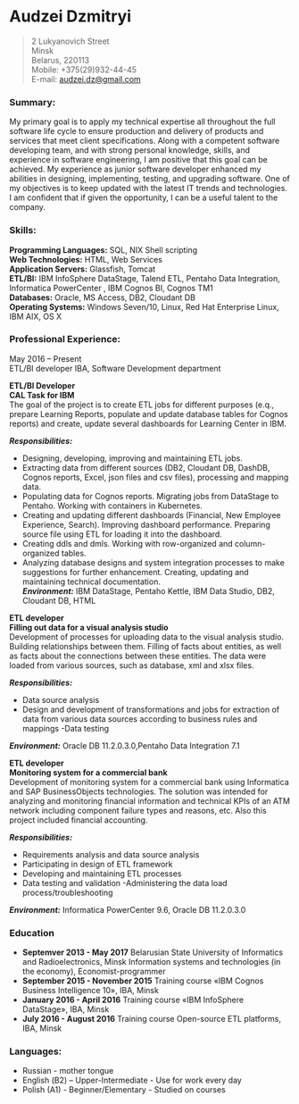 # Audzei Dzmitryi #

>2 Lukyanovich Street  
Minsk  
Belarus, 220113  
Mobile: +375(29)932-44-45  
E-mail: audzei.dz@gmail.com
### Summary: ###
My primary goal is to apply my technical expertise all throughout the full software life cycle to ensure production and delivery of products and services that meet client specifications. Along with a competent software developing team, and with strong personal knowledge, skills, and experience in software engineering, I am positive that this goal can be achieved. My experience as junior software developer enhanced my abilities in designing, implementing, testing, and upgrading software. One of my objectives is to keep updated with the latest IT trends and technologies. I am confident that if given the opportunity, I can be a useful talent to the company. 
### Skills: ###
**Programming Languages:** SQL, NIX Shell scripting  
**Web Technologies:**	HTML, Web Services  
**Application Servers:**	Glassfish, Tomcat  
**ETL/BI:** 	IBM InfoSphere DataStage, Talend ETL, Pentaho Data Integration, Informatica PowerCenter , IBM Cognos BI, Cognos TM1  
**Databases:**	Oracle, MS Access, DB2, Cloudant DB  
**Operating Systems:**	Windows Seven/10, Linux, Red Hat Enterprise Linux,  IBM AIX, OS X  

	
### Professional Experience: ###  
May 2016 – Present  
ETL/BI developer IBA, Software Development department  

**ETL/BI Developer**  
**CAL Task for IBM**  
The goal of the project is to create ETL jobs for different purposes (e.q., prepare Learning Reports, populate and update database tables for Cognos reports) and create, update several dashboards for Learning Center in IBM. 

***Responsibilities:***
- Designing, developing, improving and maintaining ETL jobs. 
- Extracting data from different sources (DB2, Cloudant DB, DashDB, Cognos reports, Excel, json files and csv files), processing and mapping data. 
- Populating data for Cognos reports. Migrating jobs from DataStage to Pentaho. Working with containers in Kubernetes.
- Creating and updating different dashboards (Financial, New Employee Experience, Search). Improving dashboard performance. Preparing source file using ETL for loading it into the dashboard.
- Creating ddls and dmls. Working with row-organized and column-organized tables. 
- Analyzing database designs and system integration processes to make suggestions for further enhancement.
Creating, updating and maintaining technical documentation.  
***Environment:*** IBM DataStage, Pentaho Kettle, IBM Data Studio, DB2, Cloudant DB,  HTML


**ETL developer**  
**Filling out data for a visual analysis studio**  
Development of processes for uploading data to the visual analysis studio. Building relationships between them. Filling of facts about entities, as well as facts about the connections between these entities. The data were loaded from various sources, such as database, xml and xlsx files.

***Responsibilities:***
- Data source analysis
- Design and development of transformations and jobs for extraction of data from various data sources according to business rules and mappings 
-Data testing 

***Environment:*** Oracle DB 11.2.0.3.0,Pentaho Data Integration 7.1

**ETL developer**  
**Monitoring system for a commercial bank**  
Development of monitoring system for a commercial bank using Informatica and SAP BusinessObjects technologies.
The solution was intended for analyzing and monitoring financial information and technical KPIs of an ATM network including component failure types and reasons, etc. Also this project included financial accounting.

***Responsibilities:***
- Requirements analysis and data source analysis
- Participating in design of ETL framework
- Developing and maintaining ETL processes  
- Data testing and validation
-Administering the data load process/troubleshooting

***Environment:*** Informatica PowerCenter 9.6, Oracle DB 11.2.0.3.0
### Education ###
- **Septemver 2013 - May 2017**  Belarusian State University of Informatics and Radioelectronics, Minsk
			Information systems and technologies (in the economy),
			Economist-programmer
- **September 2015 - November 2015** Training course «IBM Cognos Business Intelligence 10», IBA, Minsk
- **January 2016 - April 2016** Training course «IBM InfoSphere DataStage», IBA, Minsk
- **July 2016 - August 2016**	Training course Open-source ETL platforms, IBA, Minsk

### Languages: ###
- Russian - mother tongue
- English (В2) – Upper-Intermediate - Use for work every day
- Polish (A1) - Beginner/Elementary - Studied on courses